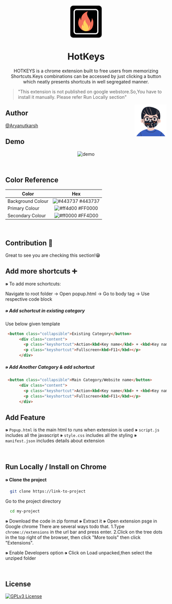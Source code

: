 <p align="center">
<img alt="logo image" src="./logo.png" height="100px" width="100px">
</p>
<h1 align="center">HotKeys</h1>
<p align="center">
HOTKEYS is a chrome extension built to free users from memorizing Shortcuts.Keys combinations can be accessed by just clicking a button which neatly presents shortcuts in well segregated manner.
</p>

>"This extension is not published on google webstore.So,You have to install it manually. Please refer Run Locally section"

<div align="center">
 <a href="https://github.com/Aryanutkarsh">
 <img align="right" width="100" src="https://github.com/Aryanutkarsh/Aryanutkarsh/blob/main/20210824_221743_0000.png">
 </a>
</div>

<h2 align="left">Author</h2>
   
[@Aryanutkarsh](https://www.github.com/Aryanutkarsh)


## Demo

<p align="center">
 <img alt="demo" src="/Demo.gif" height="600px">
</p>

<br>

## Color Reference

| Color             | Hex                                                                  |
| ----------------- | :------------------------------------------------------------------: |
| Background Colour | ![#443737](https://via.placeholder.com/10/443737?text=+)  #443737    |
|  Primary Colour   | ![#ff4d00](https://via.placeholder.com/10/ff0000?text=+) #FF0000     |
| Secondary Colour  | ![#ff0000](https://via.placeholder.com/10/ff4D00?text=+) #FF4D00     |

<br>

## Contribution 👥️️

Great to see you are checking this section!😁

## Add more shortcuts ➕️
⁍ To add more schortcuts:

Navigate to root folder → Open popup.html → Go to body tag → Use respective code block

##### ⁍ Add schortcut in existing category
Use below given template
```html
 <button class="collapsible">Existing Category</button>
      <div class="content">
        <p class="keyshortcut">Action<kbd>Key name</kbd> + <kbd>Key name</kbd></p>
        <p class="keyshortcut">Fullscreen<kbd>F11</kbd></p>
      </div>
```


##### ⁍ Add Another Category & add schortcut

```html
 <button class="collapsible">Main Category/Website name</button>
      <div class="content">
        <p class="keyshortcut">Action<kbd>Key name</kbd> + <kbd>Key name</kbd></p>
        <p class="keyshortcut">Fullscreen<kbd>F11</kbd></p>
      </div>
```

## Add Feature
⁍ `Popup.html`    is the main html to runs when extension is used 
⁍ `script.js`     includes all the javascript
⁍ `style.css`     includes all the styling
⁍ `manifest.json` includes details about extension


<br>

## Run Locally / Install on Chrome


#### ⁍ Clone the project

```bash
  git clone https://link-to-project
```

Go to the project directory

```bash
  cd my-project
```

⁍ Download the code in zip format
⁍ Extract it
⁍ Open extension psge in Google chrome
There are several ways todo that.
1.Type `chrome://extensions` in the url bar and press enter.
2.Click on the tree dots in the top right of the browser, then click "More tools" then click "Extensions".

⁍ Enable Developers option
⁍ Click on Load unpacked,then select the unziped folder

<br>

## License

[![GPLv3 License](https://img.shields.io/badge/License-GPL%20v3-yellow.svg)](/LICENSE)
